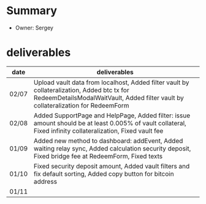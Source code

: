 # Summary
* Owner: Sergey

# deliverables
| date  | deliverables |
|--- | ---|
| 02/07  | Upload vault data from localhost, Added filter vault by collateralization, Added btc tx for RedeemDetailsModalWaitVault, Added filter vault by collateralization for RedeemForm |
| 02/08  | Added SupportPage and HelpPage, Added filter: issue amount should be at least 0.005% of vault collateral, Fixed infinity collateralization, Fixed vault fee |
| 01/09  | Added new method to dashboard: addEvent, Added waiting relay sync, Added calculation security deposit, Fixed bridge fee at RedeemForm, Fixed texts |
| 01/10  | Fixed security deposit amount, Added vault filters and fix default sorting, Added copy button for bitcoin address |
| 01/11  |  |

